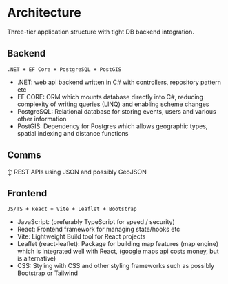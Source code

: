# Architecture

Three-tier application structure with tight DB backend integration.

## Backend
	.NET + EF Core + PostgreSQL + PostGIS

- .NET:  web api backend written in C# with controllers, repository pattern etc
- EF CORE: ORM which mounts database directly into C#, reducing complexity of writing queries (LINQ) and enabling scheme changes
- PostgreSQL: Relational database for storing events, users and various other information
- PostGIS: Dependency for Postgres which allows geographic types, spatial indexing and distance functions

## Comms

↕ REST APIs using JSON and possibly GeoJSON 

## Frontend

    JS/TS + React + Vite + Leaflet + Bootstrap

- JavaScript: (preferably TypeScript for speed / security) 
- React: Frontend framework for managing state/hooks etc
- Vite: Lightweight Build tool for React projects
- Leaflet (react-leaflet): Package  for building map features (map engine) which is integrated well with React, (google maps api costs money, but is alternative)
- CSS: Styling with CSS and other styling frameworks such as possibly Bootstrap or Tailwind